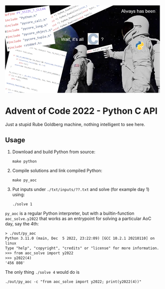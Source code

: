 ![](./haha.png)

# Advent of Code 2022 - Python C API

Just a stupid Rube Goldberg machine, nothing intelligent to see here.

## Usage

1. Download and build Python from source:
    ```
    make python
    ```
2. Compile solutions and link compiled Python:
    ```
    make py_aoc
    ```
3. Put inputs under `./txt/inputs/??.txt` and solve (for example day 1) using:
    ```
    ./solve 1
    ```

`py_aoc` is a regular Python interpreter, but with a builtin-function `aoc_solve.y2022` that works as an entrypoint for solving a particular AoC day, say the 4th:
```
> ./out/py_aoc
Python 3.11.0 (main, Dec  5 2022, 23:22:09) [GCC 10.2.1 20210110] on linux
Type "help", "copyright", "credits" or "license" for more information.
>>> from aoc_solve import y2022
>>> y2022(4)
'456 808'
```

The only thing `./solve 4` would do is
```
./out/py_aoc -c "from aoc_solve import y2022; print(y2022(4))"
```
